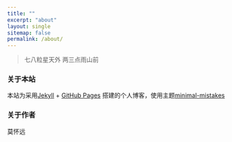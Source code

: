 ```yaml
---
title: ""
excerpt: "about"
layout: single
sitemap: false
permalink: /about/
---
```



> 七八粒星天外 两三点雨山前

### 关于本站
本站为采用[Jekyll][jekyll-home] + [GitHub Pages][gh-home] 搭建的个人博客，使用主题[minimal-mistakes][mm-home]


### 关于作者
莫怀远

[jekyll-home]: https://jekyllrb.com/
[gh-home]: https://pages.github.com/
[mm-home]: https://mademistakes.com/work/minimal-mistakes-jekyll-theme/
